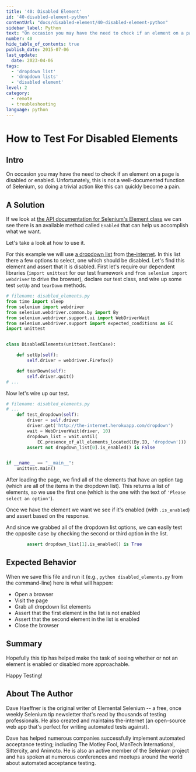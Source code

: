 ```yaml
---
title: '40: Disabled Element'
id: '40-disabled-element-python'
contentUrl: "docs/disabled-element/40-disabled-element-python"
sidebar_label: Python 
text: "On occasion you may have the need to check if an element on a page is disabled or enabled. Unfortunately, this is not a well-documented function of Selenium, so doing a trivial action like this can quickly become a pain."
number: 40
hide_table_of_contents: true
publish_date: 2015-07-06
last_update:
  date: 2023-04-06
tags:
  - 'dropdown list'
  - 'dropdown lists'
  - 'disabled element'
level: 2
category:
  - remote
  - troubleshooting
language: python
---
```


# How to Test For Disabled Elements

## Intro

On occasion you may have the need to check if an element on a page is disabled or enabled. Unfortunately, this is not a well-documented function of Selenium, so doing a trivial action like this can quickly become a pain.

## A Solution

If we look at [the API documentation for Selenium's Element class](http://seleniumhq.github.io/selenium/docs/api/py/webdriver_remote/selenium.webdriver.remote.webelement.html) we can see there is an available method called `Enabled` that can help us accomplish what we want.

Let's take a look at how to use it.

For this example we will use [a dropdown list](http://the-internet.herokuapp.com/dropdown) from [the-internet](http://github.com/tourdedave/the-internet). In this list there a few options to select, one which should be disabled. Let's find this element and assert that it is disabled.
First let's require our dependent libraries (`import unittest` for our test framework and `from selenium import webdriver` to drive the browser), declare our test class, and wire up some test `setUp` and `tearDown` methods.

```python
# filename: disabled_elements.py
from time import sleep
from selenium import webdriver
from selenium.webdriver.common.by import By
from selenium.webdriver.support.ui import WebDriverWait
from selenium.webdriver.support import expected_conditions as EC
import unittest


class DisabledElements(unittest.TestCase):

    def setUp(self):
        self.driver = webdriver.Firefox()

    def tearDown(self):
        self.driver.quit()
# ...
```

Now let's wire up our test.

```python
# filename: disabled_elements.py
# ...
    def test_dropdown(self):
        driver = self.driver
        driver.get('http://the-internet.herokuapp.com/dropdown')
        wait = WebDriverWait(driver, 10)
        dropdown_list = wait.until(
            EC.presence_of_all_elements_located((By.ID, 'dropdown')))
        assert not dropdown_list[0].is_enabled() is False


if __name__ == "__main__":
    unittest.main()

```

After loading the page, we find all of the elements that have an option tag (which are all of the items in the dropdown list). This returns a list of elements, so we use the first one (which is the one with the text of `'Please select an option'`).

Once we have the element we want we see if it's enabled (with `.is_enabled`) and assert based on the response.

And since we grabbed all of the dropdown list options, we can easily test the opposite case by checking the second or third option in the list.

```python
        assert dropdown_list[1].is_enabled() is True
```

## Expected Behavior

When we save this file and run it (e.g., `python disabled_elements.py` from the command-line) here is what will happen:

+ Open a browser
+ Visit the page
+ Grab all dropdown list elements
+ Assert that the first element in the list is not enabled
+ Assert that the second element in the list is enabled
+ Close the browser

## Summary

Hopefully this tip has helped make the task of seeing whether or not an element is enabled or disabled more approachable.

Happy Testing!

## About The Author

Dave Haeffner is the original writer of Elemental Selenium -- a free, once weekly Selenium tip newsletter that's read by thousands of testing professionals. He also created and maintains the-internet (an open-source web app that's perfect for writing automated tests against).

Dave has helped numerous companies successfully implement automated acceptance testing; including The Motley Fool, ManTech International, Sittercity, and Animoto. He is also an active member of the Selenium project and has spoken at numerous conferences and meetups around the world about automated acceptance testing.
